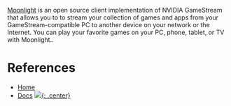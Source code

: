 [Moonlight](https://github.com/moonlight-stream/moonlight-docs/wiki) is an open source client implementation of NVIDIA GameStream that allows you to to stream your collection of games and apps from your GameStream-compatible PC to another device on your network or the Internet. You can play your favorite games on your PC, phone, tablet, or TV with Moonlight..

# References

- [Home](https://moonlight-stream.org/)
- [Docs](https://github.com/moonlight-stream/moonlight-docs/wiki)
[![](not-by-ai.svg){: .center}](https://notbyai.fyi)
